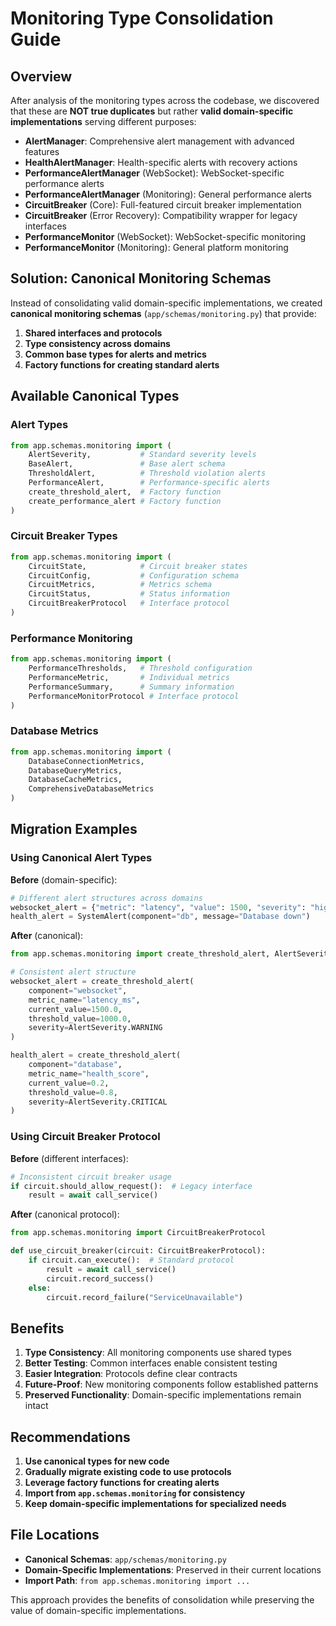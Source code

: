 # Monitoring Type Consolidation Guide

## Overview

After analysis of the monitoring types across the codebase, we discovered that these are **NOT true duplicates** but rather **valid domain-specific implementations** serving different purposes:

- **AlertManager**: Comprehensive alert management with advanced features
- **HealthAlertManager**: Health-specific alerts with recovery actions  
- **PerformanceAlertManager** (WebSocket): WebSocket-specific performance alerts
- **PerformanceAlertManager** (Monitoring): General performance alerts
- **CircuitBreaker** (Core): Full-featured circuit breaker implementation
- **CircuitBreaker** (Error Recovery): Compatibility wrapper for legacy interfaces
- **PerformanceMonitor** (WebSocket): WebSocket-specific monitoring
- **PerformanceMonitor** (Monitoring): General platform monitoring

## Solution: Canonical Monitoring Schemas

Instead of consolidating valid domain-specific implementations, we created **canonical monitoring schemas** (`app/schemas/monitoring.py`) that provide:

1. **Shared interfaces and protocols**
2. **Type consistency across domains**
3. **Common base types for alerts and metrics**
4. **Factory functions for creating standard alerts**

## Available Canonical Types

### Alert Types
```python
from app.schemas.monitoring import (
    AlertSeverity,           # Standard severity levels
    BaseAlert,               # Base alert schema
    ThresholdAlert,          # Threshold violation alerts
    PerformanceAlert,        # Performance-specific alerts
    create_threshold_alert,  # Factory function
    create_performance_alert # Factory function
)
```

### Circuit Breaker Types
```python
from app.schemas.monitoring import (
    CircuitState,            # Circuit breaker states
    CircuitConfig,           # Configuration schema
    CircuitMetrics,          # Metrics schema
    CircuitStatus,           # Status information
    CircuitBreakerProtocol   # Interface protocol
)
```

### Performance Monitoring
```python
from app.schemas.monitoring import (
    PerformanceThresholds,   # Threshold configuration
    PerformanceMetric,       # Individual metrics
    PerformanceSummary,      # Summary information
    PerformanceMonitorProtocol # Interface protocol
)
```

### Database Metrics
```python
from app.schemas.monitoring import (
    DatabaseConnectionMetrics,
    DatabaseQueryMetrics,
    DatabaseCacheMetrics,
    ComprehensiveDatabaseMetrics
)
```

## Migration Examples

### Using Canonical Alert Types

**Before** (domain-specific):
```python
# Different alert structures across domains
websocket_alert = {"metric": "latency", "value": 1500, "severity": "high"}
health_alert = SystemAlert(component="db", message="Database down")
```

**After** (canonical):
```python
from app.schemas.monitoring import create_threshold_alert, AlertSeverity

# Consistent alert structure
websocket_alert = create_threshold_alert(
    component="websocket",
    metric_name="latency_ms",
    current_value=1500.0,
    threshold_value=1000.0,
    severity=AlertSeverity.WARNING
)

health_alert = create_threshold_alert(
    component="database",
    metric_name="health_score",
    current_value=0.2,
    threshold_value=0.8,
    severity=AlertSeverity.CRITICAL
)
```

### Using Circuit Breaker Protocol

**Before** (different interfaces):
```python
# Inconsistent circuit breaker usage
if circuit.should_allow_request():  # Legacy interface
    result = await call_service()
```

**After** (canonical protocol):
```python
from app.schemas.monitoring import CircuitBreakerProtocol

def use_circuit_breaker(circuit: CircuitBreakerProtocol):
    if circuit.can_execute():  # Standard protocol
        result = await call_service()
        circuit.record_success()
    else:
        circuit.record_failure("ServiceUnavailable")
```

## Benefits

1. **Type Consistency**: All monitoring components use shared types
2. **Better Testing**: Common interfaces enable consistent testing
3. **Easier Integration**: Protocols define clear contracts
4. **Future-Proof**: New monitoring components follow established patterns
5. **Preserved Functionality**: Domain-specific implementations remain intact

## Recommendations

1. **Use canonical types for new code**
2. **Gradually migrate existing code to use protocols**  
3. **Leverage factory functions for creating alerts**
4. **Import from `app.schemas.monitoring` for consistency**
5. **Keep domain-specific implementations for specialized needs**

## File Locations

- **Canonical Schemas**: `app/schemas/monitoring.py`
- **Domain-Specific Implementations**: Preserved in their current locations
- **Import Path**: `from app.schemas.monitoring import ...`

This approach provides the benefits of consolidation while preserving the value of domain-specific implementations.